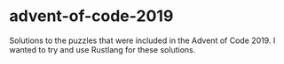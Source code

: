 # advent-of-code-2019
Solutions to the puzzles that were included in the Advent of Code 2019. I wanted to try and use Rustlang for these solutions.
